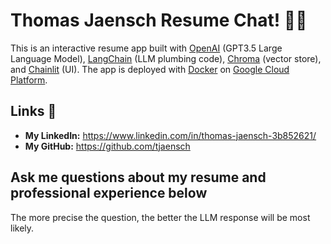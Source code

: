 # Thomas Jaensch Resume Chat! 🚀🤖

This is an interactive resume app built with [OpenAI](https://openai.com/) (GPT3.5 Large Language Model), [LangChain](https://www.langchain.com/) (LLM plumbing code), [Chroma](https://www.trychroma.com/) (vector store), and [Chainlit](https://docs.chainlit.io/get-started/overview) (UI). The app is deployed with [Docker](https://www.docker.com/) on [Google Cloud Platform](https://cloud.google.com/).

## Links 🔗

- **My LinkedIn:** https://www.linkedin.com/in/thomas-jaensch-3b852621/
- **My GitHub:** https://github.com/tjaensch

## Ask me questions about my resume and professional experience below

The more precise the question, the better the LLM response will be most likely.